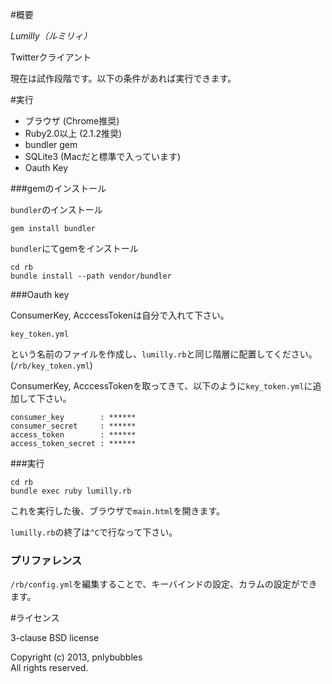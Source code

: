 #概要

*Lumilly（ルミリィ）*

Twitterクライアント

現在は試作段階です。以下の条件があれば実行できます。

#実行

* ブラウザ (Chrome推奨)
* Ruby2.0以上 (2.1.2推奨)
* bundler gem
* SQLite3 (Macだと標準で入っています)
* Oauth Key

###gemのインストール

`bundler`のインストール

	gem install bundler

`bundler`にてgemをインストール

	cd rb
	bundle install --path vendor/bundler

###Oauth key

ConsumerKey, AcccessTokenは自分で入れて下さい。

	key_token.yml

という名前のファイルを作成し、`lumilly.rb`と同じ階層に配置してください。(`/rb/key_token.yml`)

ConsumerKey, AcccessTokenを取ってきて、以下のように`key_token.yml`に追加して下さい。

    consumer_key        : ******
    consumer_secret     : ******
    access_token        : ******
    access_token_secret : ******

###実行

	cd rb
	bundle exec ruby lumilly.rb

これを実行した後、ブラウザで`main.html`を開きます。

`lumilly.rb`の終了は`^C`で行なって下さい。


### プリファレンス

`/rb/config.yml`を編集することで、キーバインドの設定、カラムの設定ができます。

#ライセンス

3-clause BSD license

Copyright (c) 2013, pnlybubbles  
All rights reserved.